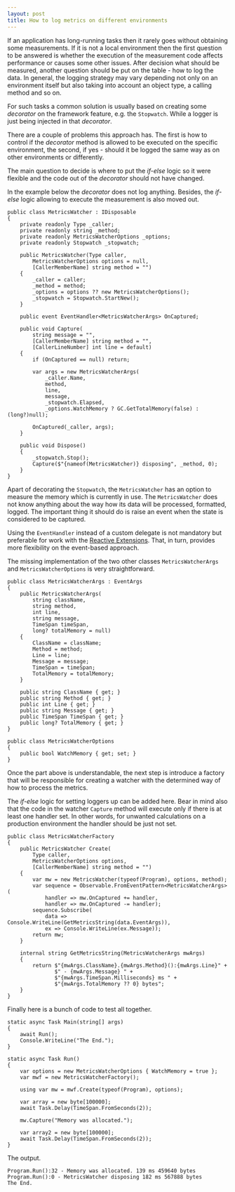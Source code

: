 ```yaml
---
layout: post
title: How to log metrics on different environments
---
```


If an application has long-running tasks then it rarely goes without obtaining some measurements. If it is not a local environment then the first question to be answered is whether the execution of the measurement code affects performance or causes some other issues. After decision what should be measured, another question should be put on the table - how to log the data. In general, the logging strategy may vary depending not only on an environment itself but also taking into account an object type, a calling method and so on.

For such tasks a common solution is usually based on creating some *decorator* on the framework feature, e.g. the <code>Stopwatch</code>. While a logger is just being injected in that *decorator*.

There are a couple of problems this approach has. The first is how to control if the *decorator* method is allowed to be executed on the specific environment, the second, if yes - should it be logged the same way as on other environments or differently. 

The main question to decide is where to put the *if-else* logic so it were flexible and the code out of the *decorator* should not have changed. 

In the example below the *decorator* does not log anything. Besides, the *if-else* logic allowing to execute the measurement is also moved out. 
<pre><code class="language-cs">public class MetricsWatcher : IDisposable
{
    private readonly Type _caller;
    private readonly string _method;
    private readonly MetricsWatcherOptions _options;
    private readonly Stopwatch _stopwatch;

    public MetricsWatcher(Type caller,
        MetricsWatcherOptions options = null,
        [CallerMemberName] string method = "")
    {
        _caller = caller;
        _method = method;
        _options = options ?? new MetricsWatcherOptions();
        _stopwatch = Stopwatch.StartNew();
    }

    public event EventHandler&lt;MetricsWatcherArgs&gt; OnCaptured;

    public void Capture(
        string message = "",
        [CallerMemberName] string method = "",
        [CallerLineNumber] int line = default)
    {
        if (OnCaptured == null) return;
       
        var args = new MetricsWatcherArgs(
            _caller.Name,
            method,
            line,
            message,
            _stopwatch.Elapsed,
            _options.WatchMemory ? GC.GetTotalMemory(false) : (long?)null);
       
        OnCaptured(_caller, args);
    }

    public void Dispose()
    {
        _stopwatch.Stop();
        Capture($"{nameof(MetricsWatcher)} disposing", _method, 0);
    }
}</code></pre>

Apart of decorating the <code>Stopwatch</code>, the <code>MetricsWatcher</code> has an option to measure the memory which is currently in use. The <code>MetricsWatcher</code> does not know anything about the way how its data will be processed, formatted, logged. The important thing it should do is raise an event when the state is considered to be captured.

Using the <code>EventHandler</code> instead of a custom delegate is not mandatory but preferable for work with the <a href="https://github.com/dotnet/reactive">Reactive Extensions</a>. That, in turn, provides more flexibility on the event-based approach.

The missing implementation of the two other classes <code>MetricsWatcherArgs</code> and <code>MetricsWatcherOptions</code> is very straightforward.
<pre><code class="language-cs">public class MetricsWatcherArgs : EventArgs
{
    public MetricsWatcherArgs(
        string className,
        string method,
        int line,
        string message,
        TimeSpan timeSpan,
        long? totalMemory = null)
    {
        ClassName = className;
        Method = method;
        Line = line;
        Message = message;
        TimeSpan = timeSpan;
        TotalMemory = totalMemory;
    }

    public string ClassName { get; }
    public string Method { get; }
    public int Line { get; }
    public string Message { get; }
    public TimeSpan TimeSpan { get; }
    public long? TotalMemory { get; }
}

public class MetricsWatcherOptions
{
    public bool WatchMemory { get; set; }
}</code></pre>


Once the part above is understandable, the next step is introduce a factory that will be responsible for creating a watcher with the determined way of how to process the metrics. 

The *if-else* logic for setting loggers up can be added here. Bear in mind also that the code in the watcher <code>Capture</code> method will execute only if there is at least one handler set. In other words, for unwanted calculations on a production environment the handler should be just not set.

<pre><code class="language-cs">public class MetricsWatcherFactory
{
    public MetricsWatcher Create(
        Type caller, 
        MetricsWatcherOptions options,
        [CallerMemberName] string method = "")
    {
        var mw = new MetricsWatcher(typeof(Program), options, method);
        var sequence = Observable.FromEventPattern&lt;MetricsWatcherArgs&gt;(
            handler => mw.OnCaptured += handler,
            handler => mw.OnCaptured -= handler);
        sequence.Subscribe(
            data => Console.WriteLine(GetMetricsString(data.EventArgs)),
            ex => Console.WriteLine(ex.Message));
        return mw;
    }

    internal string GetMetricsString(MetricsWatcherArgs mwArgs)
    {
        return $"{mwArgs.ClassName}.{mwArgs.Method}():{mwArgs.Line}" +
               $" - {mwArgs.Message} " +
               $"{mwArgs.TimeSpan.Milliseconds} ms " +
               $"{mwArgs.TotalMemory ?? 0} bytes";
    }
}</code></pre>

Finally here is a bunch of code to test all together.
<pre><code class="language-cs">static async Task Main(string[] args)
{
    await Run();
    Console.WriteLine("The End.");
}

static async Task Run()
{
    var options = new MetricsWatcherOptions { WatchMemory = true };
    var mwf = new MetricsWatcherFactory();

    using var mw = mwf.Create(typeof(Program), options);

    var array = new byte[100000];
    await Task.Delay(TimeSpan.FromSeconds(2));

    mw.Capture("Memory was allocated.");

    var array2 = new byte[100000];
    await Task.Delay(TimeSpan.FromSeconds(2));
}
</code></pre>

The output.
<pre><code class="nohighlight">Program.Run():32 - Memory was allocated. 139 ms 459640 bytes
Program.Run():0 - MetricsWatcher disposing 182 ms 567888 bytes
The End.</code></pre>
